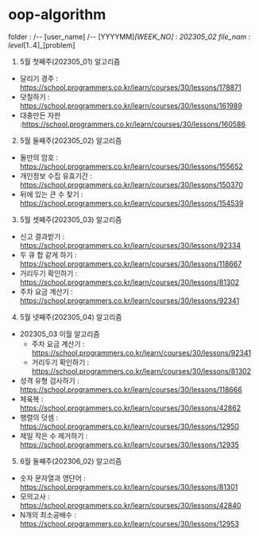 # oop-algorithm

folder :
/-- [user_name]
  /-- [YYYYMM]_[WEEK_NO] : 202305_02
file_nam : level_[1..4]_[problem]

1. 5월 첫째주(202305_01) 알고리즘 
  - 달리기 경주 : https://school.programmers.co.kr/learn/courses/30/lessons/178871
  - 덧칠하기 : https://school.programmers.co.kr/learn/courses/30/lessons/161989
  - 대충만든 자판 :https://school.programmers.co.kr/learn/courses/30/lessons/160586

2. 5월 둘째주(202305_02) 알고리즘
  - 둘만의 암호 : https://school.programmers.co.kr/learn/courses/30/lessons/155652
  - 개인정보 수집 유효기간 : https://school.programmers.co.kr/learn/courses/30/lessons/150370
  - 뒤에 있는 큰 수 찾기 : https://school.programmers.co.kr/learn/courses/30/lessons/154539

3. 5월 셋쨰주(202305_03) 알고리즘
  - 신고 결과받기 : https://school.programmers.co.kr/learn/courses/30/lessons/92334
  - 두 큐 합 같게 하기 : https://school.programmers.co.kr/learn/courses/30/lessons/118667
  - 거리두기 확인하기 : https://school.programmers.co.kr/learn/courses/30/lessons/81302
  - 주차 요금 계산기 : https://school.programmers.co.kr/learn/courses/30/lessons/92341

4. 5월 넷째주(202305_04) 알고리즘
  - 202305_03 이월 알고리즘     
    * 주차 요금 계산기 : https://school.programmers.co.kr/learn/courses/30/lessons/92341
    * 거리두기 확인하기 : https://school.programmers.co.kr/learn/courses/30/lessons/81302
  - 성격 유형 검사하기 : https://school.programmers.co.kr/learn/courses/30/lessons/118666
  - 체육복 : https://school.programmers.co.kr/learn/courses/30/lessons/42862
  - 행렬의 덧셈 : https://school.programmers.co.kr/learn/courses/30/lessons/12950
  - 제일 작은 수 제거하기 : https://school.programmers.co.kr/learn/courses/30/lessons/12935

5. 6월 둘째주(202306_02) 알고리즘
  - 숫자 문자열과 영단어 : https://school.programmers.co.kr/learn/courses/30/lessons/81301
  - 모의고사 : https://school.programmers.co.kr/learn/courses/30/lessons/42840
  - N개의 최소공배수 : https://school.programmers.co.kr/learn/courses/30/lessons/12953
